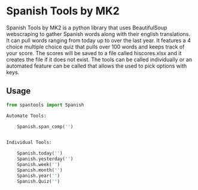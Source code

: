 # Spanish Tools by MK2
Spanish Tools by MK2 is a python library that uses BeautifulSoup webscraping to gather Spanish words along with their english translations.
It can pull words ranging from today up to over the last year.
It features a 4 choice multiple choice quiz that pulls over 100 words and keeps track of your score. 
The scores will be saved to a file called hiscores.xlsx and it creates the file if it does not exist. 
The tools can be called individually or an automated feature can be called that allows the used to pick options with keys.

## Usage

```python
from spantools import Spanish

Automate Tools:

    Spanish.span_comp('')


Individual Tools:

    Spanish.today('')
    Spanish.yesterday('')
    Spanish.week('')
    Spanish.month('')
    Spanish.year('')
    Spanish.Quiz('')
```


